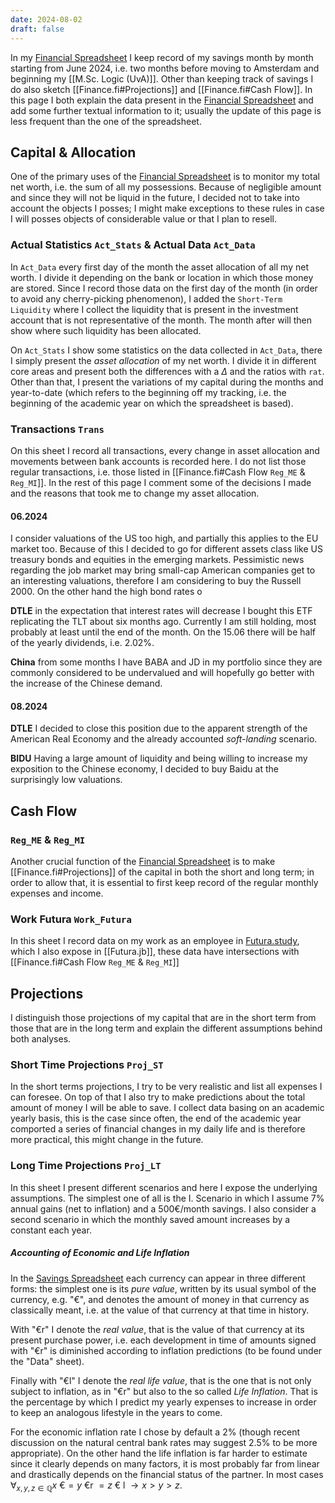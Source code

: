 ```yaml
---
date: 2024-08-02
draft: false
---
```

In my [Financial Spreadsheet](https://docs.google.com/spreadsheets/d/17oMLO9vAbR9Kw82BlghC2f68sUaXR09EbZ48AdeFibo/edit?usp=sharing) I keep record of my savings month by month starting from June 2024, i.e. two months before moving to Amsterdam and beginning my [[M.Sc. Logic (UvA)]]. Other than keeping track of savings I do also sketch [[Finance.fi#Projections]] and [[Finance.fi#Cash Flow]]. In this page I both explain the data present in the [Financial Spreadsheet](https://docs.google.com/spreadsheets/d/17oMLO9vAbR9Kw82BlghC2f68sUaXR09EbZ48AdeFibo/edit?usp=sharing) and add some further textual information to it; usually the update of this page is less frequent than the one of the spreadsheet.
## Capital & Allocation
One of the primary uses of the [Financial Spreadsheet](https://docs.google.com/spreadsheets/d/17oMLO9vAbR9Kw82BlghC2f68sUaXR09EbZ48AdeFibo/edit?usp=sharing) is to monitor my total net worth, i.e. the sum of all my possessions. Because of negligible amount and since they will not be liquid in the future, I decided not to take into account the objects I posses; I might make exceptions to these rules in case I will posses objects of considerable value or that I plan to resell.
### Actual Statistics `Act_Stats` & Actual Data `Act_Data`
In `Act_Data` every first day of the month the asset allocation of all my net worth. I divide it depending on the bank or location in which those money are stored. Since I record those data on the first day of the month (in order to avoid any cherry-picking phenomenon), I added the `Short-Term Liquidity` where I collect the liquidity that is present in the investment account that is not representative of the month. The month after will then show where such liquidity has been allocated.

On `Act_Stats` I show some statistics on the data collected in `Act_Data`, there  I simply present the _asset allocation_ of my net worth. I divide it in different core areas and present both the differences with a $\Delta$ and the ratios with `rat`. Other than that, I present the variations of my capital during the months and year-to-date (which refers to the beginning off my tracking, i.e. the beginning of the academic year on which the spreadsheet is based).
### Transactions `Trans`
On this sheet I record all transactions, every change in asset allocation and movements between bank accounts is recorded here. I do not list those regular transactions, i.e. those listed in [[Finance.fi#Cash Flow `Reg_ME` & `Reg_MI`]]. In the rest of this page I comment some of the decisions I made and the reasons that took me to change my asset allocation.
#### 06.2024
I consider valuations of the US too high, and partially this applies to the EU market too. Because of this I decided to go for different assets class like US treasury bonds and equities in the emerging markets. Pessimistic news regarding the job market may bring small-cap American companies get to an interesting valuations, therefore I am considering to buy the Russell 2000. On the other hand the high bond rates o

**DTLE** in the expectation that interest rates will decrease I bought this ETF replicating the TLT about six months ago. Currently I am still holding, most probably at least until the end of the month. On the 15.06 there will be half of the yearly dividends, i.e. 2.02%.

**China** from some months I have BABA and JD in my portfolio since they are commonly considered to be undervalued and will hopefully go better with the increase of the Chinese demand.
#### 08.2024
**DTLE** I decided to close this position due to the apparent strength of the American Real Economy and the already accounted _soft-landing_ scenario. 

**BIDU** Having a large amount of liquidity and being willing to increase my exposition to the Chinese economy, I decided to buy Baidu at the surprisingly low valuations.
## Cash Flow
### `Reg_ME` & `Reg_MI`
Another crucial function of the [Financial Spreadsheet](https://docs.google.com/spreadsheets/d/17oMLO9vAbR9Kw82BlghC2f68sUaXR09EbZ48AdeFibo/edit?usp=sharing) is to make [[Finance.fi#Projections]] of the capital in both the short and long term; in order to allow that, it is essential to first keep record of the regular monthly expenses and income.
### Work Futura `Work_Futura`
In this sheet I record data on my work as an employee in [Futura.study](http://www.futura.study/), which I also expose in [[Futura.jb]], these data have intersections with [[Finance.fi#Cash Flow `Reg_ME` & `Reg_MI`]]
## Projections
I distinguish those projections of my capital that are in the short term from those that are in the long term and explain the different assumptions behind both analyses.
### Short Time Projections `Proj_ST`
In the short terms projections, I try to be very realistic and list all expenses I can foresee. On top of that I also try to make predictions about the total amount of money I will be able to save. I collect data basing on an academic yearly basis, this is the case since often, the end of the academic year comported a series of financial changes in my daily life and is therefore more practical, this might change in the future.
### Long Time Projections `Proj_LT`
In this sheet I present different scenarios and here I expose the underlying assumptions. The simplest one of all is the I. Scenario in which I assume 7% annual gains (net to inflation) and a 500€/month savings. I also consider a second scenario in which the monthly saved amount increases by a constant each year.
##### Accounting of Economic and Life Inflation
In the [Savings Spreadsheet](https://docs.google.com/spreadsheets/d/1TZTK3joKoFsIVu_OHEVGfTO1_Z6Mg3q_Y0bQBc0Vblc/edit?usp=sharing) each currency can appear in three different forms: the simplest one is its _pure value_, written by its usual symbol of the currency, e.g. "€", and denotes the amount of money in that currency as classically meant, i.e. at the value of that currency at that time in history.

With "€r" I denote the _real value_, that is the value of that currency at its present purchase power, i.e. each development in time of amounts signed with "€r" is diminished according to inflation predictions (to be found under the "Data" sheet).

Finally with "€l" I denote the _real life value_, that is the one that is not only subject to inflation, as in "€r" but also to the so called _Life Inflation_. That is the percentage by which I predict my yearly expenses to increase in order to keep an analogous lifestyle in the years to come.

For the economic inflation rate I chose by default a 2% (though recent discussion on the natural central bank rates may suggest 2.5% to be more appropriate). On the other hand the life inflation is far harder to estimate since it clearly depends on many factors, it is most probably far from linear and drastically depends on the financial status of the partner. In most cases $\forall_{x, y, z \in \mathbb{Q}} x$ €$= y$ €r $= z$ $€$ l $\to x > y > z$. 

